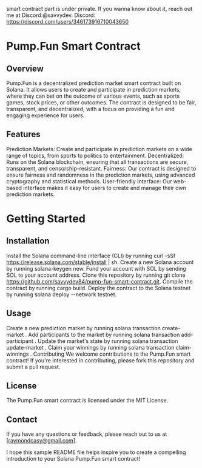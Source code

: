 smart contract part is under private. If you wanna know about it, reach out me at Discord:@savvydev.
Discord: https://discord.com/users/346173916710043650

# Pump.Fun Smart Contract
## Overview
Pump.Fun is a decentralized prediction market smart contract built on Solana. It allows users to create and participate in prediction markets, where they can bet on the outcome of various events, such as sports games, stock prices, or other outcomes. The contract is designed to be fair, transparent, and decentralized, with a focus on providing a fun and engaging experience for users.

## Features
Prediction Markets: Create and participate in prediction markets on a wide range of topics, from sports to politics to entertainment.
Decentralized: Runs on the Solana blockchain, ensuring that all transactions are secure, transparent, and censorship-resistant.
Fairness: Our contract is designed to ensure fairness and randomness in the prediction markets, using advanced cryptography and statistical methods.
User-friendly Interface: Our web-based interface makes it easy for users to create and manage their own prediction markets.

# Getting Started
## Installation
Install the Solana command-line interface (CLI) by running curl -sSf https://release.solana.com/stable/install | sh.
Create a new Solana account by running solana-keygen new.
Fund your account with SOL by sending SOL to your account address.
Clone this repository by running git clone https://github.com/savvydev84/pump-fun-smart-contract.git.
Compile the contract by running cargo build.
Deploy the contract to the Solana testnet by running solana deploy --network testnet.
## Usage
Create a new prediction market by running solana transaction create-market <market-name> <description>.
Add participants to the market by running solana transaction add-participant <participant-address> <bet-amount>.
Update the market's state by running solana transaction update-market <market-name> <new-state>.
Claim your winnings by running solana transaction claim-winnings <market-name>.
Contributing
We welcome contributions to the Pump.Fun smart contract! If you're interested in contributing, please fork this repository and submit a pull request.

## License
The Pump.Fun smart contract is licensed under the MIT License.

## Contact
If you have any questions or feedback, please reach out to us at [raymondcasy@gmail.com].

I hope this sample README file helps inspire you to create a compelling introduction to your Solana Pump.Fun smart contract!
